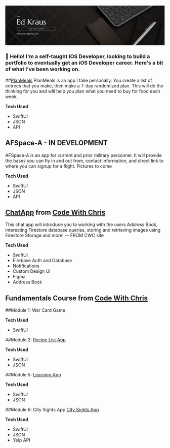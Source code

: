 ![Banor](Banor.png)  

### 👋 Hello! I'm a self-taught iOS Developer, looking to build a portfolio to eventually get an iOS Developer career. Here's a bit of what I've been working on.

##[PlanMeals](https://github.com/sourkraut1991/Hungry-)
PlanMeals is an app I take personally. You create a list of entrees that you make, then make a 7-day randomized plan. This will do the thinking for you and will help you plan what you need to buy for food each week.  
<p align="center">
<!-- Add Images -->
 </p>

**Tech Used**
-  SwiftUI
-  JSON
-  API

## AFSpace-A - IN DEVELOPMENT
AFSpace-A is an app for current and prior military personnel. It will provide the bases you can fly in and out from, contact information, and direct link to where you can signup for a flight. Pictures to come 
<p align="center">
<!-- Add Images -->
 </p>

**Tech Used**
-  SwiftUI
-  JSON
-  API


## [ChatApp](https://github.com/sourkraut1991/SwiftUI-Chat) from [Code With Chris](https://learn.codewithchris.com/courses/chat)

This chat app will introduce you to working with the users Address Book, interesting Firestore database queries, storing and retrieving images using Firestore Storage and more! -- FROM CWC site
<p align="center">
<!-- Add Images -->
 </p>

**Tech Used**

- SwiftUI
- Firebase Auth and Database
- Notifications
- Custom Design UI
- Figma
- Address Book

## Fundamentals Course from [Code With Chris](https://learn.codewithchris.com/courses/foundations)

##Module 1: War Card Game
<!-- Add Images -->
**Tech Used**
-  SwiftUI

##Module 2: [Recipe List App](https://github.com/sourkraut1991/Recipe-List-App)
<!-- Add Images -->

**Tech Used**
-  SwiftUI
-  JSON

##Module 5: [Learning App](https://github.com/sourkraut1991/LearningApp)
<!-- Add Images --> 

**Tech Used**
-  SwiftUI
-  JSON

##Module 6: City Sights App
[City Sights App](https://github.com/sourkraut1991/City-Sights-App)
<!-- Add Images -->

**Tech Used**
-  SwiftUI
-  JSON
-  Yelp API


